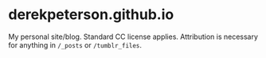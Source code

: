 derekpeterson.github.io
=======================

My personal site/blog. Standard CC license applies. Attribution is necessary for anything in `/_posts` or `/tumblr_files`.